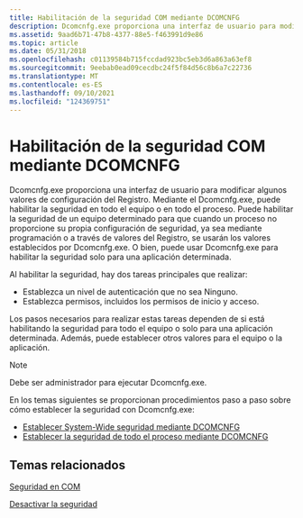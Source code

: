 ```yaml
---
title: Habilitación de la seguridad COM mediante DCOMCNFG
description: Dcomcnfg.exe proporciona una interfaz de usuario para modificar algunos valores de configuración del Registro.
ms.assetid: 9aad6b71-47b8-4377-88e5-f463991d9e86
ms.topic: article
ms.date: 05/31/2018
ms.openlocfilehash: c01139584b715fccdad923bc5eb3d6a863a63ef8
ms.sourcegitcommit: 9eebab0ead09cecdbc24f5f84d56c8b6a7c22736
ms.translationtype: MT
ms.contentlocale: es-ES
ms.lasthandoff: 09/10/2021
ms.locfileid: "124369751"
---
```

# <a name="enabling-com-security-using-dcomcnfg"></a>Habilitación de la seguridad COM mediante DCOMCNFG

Dcomcnfg.exe proporciona una interfaz de usuario para modificar algunos valores de configuración del Registro. Mediante el Dcomcnfg.exe, puede habilitar la seguridad en todo el equipo o en todo el proceso. Puede habilitar la seguridad de un equipo determinado para que cuando un proceso no proporcione su propia configuración de seguridad, ya sea mediante programación o a través de valores del Registro, se usarán los valores establecidos por Dcomcnfg.exe. O bien, puede usar Dcomcnfg.exe para habilitar la seguridad solo para una aplicación determinada.

Al habilitar la seguridad, hay dos tareas principales que realizar:

-   Establezca un nivel de autenticación que no sea Ninguno.
-   Establezca permisos, incluidos los permisos de inicio y acceso.

Los pasos necesarios para realizar estas tareas dependen de si está habilitando la seguridad para todo el equipo o solo para una aplicación determinada. Además, puede establecer otros valores para el equipo o la aplicación.

> [!Note]  
> Debe ser administrador para ejecutar Dcomcnfg.exe.

 

En los temas siguientes se proporcionan procedimientos paso a paso sobre cómo establecer la seguridad con Dcomcnfg.exe:

-   [Establecer System-Wide seguridad mediante DCOMCNFG](setting-machine-wide-security-using-dcomcnfg.md)
-   [Establecer la seguridad de todo el proceso mediante DCOMCNFG](setting-processwide-security-using-dcomcnfg.md)

## <a name="related-topics"></a>Temas relacionados

<dl> <dt>

[Seguridad en COM](security-in-com.md)
</dt> <dt>

[Desactivar la seguridad](turning-off-security.md)
</dt> </dl>

 

 




